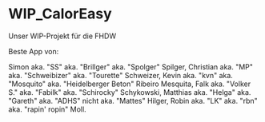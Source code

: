 # WIP_CalorEasy
Unser WIP-Projekt für die FHDW

Beste App von:

Simon aka. "SS" aka. "Brillger" aka. "Spolger" Spilger,
Christian aka. "MP" aka. "Schweibizer" aka. "Tourette" Schweizer,
Kevin aka. "kvn" aka. "Mosquito" aka. "Heidelberger Beton" Ribeiro Mesquita,
Falk aka. "Volker S." aka. "Fabilk" aka. "Schirocky" Schykowski,
Matthias aka. "Helga" aka. "Gareth" aka. "ADHS" nicht aka. "Mattes" Hilger,
Robin aka. "LK" aka. "rbn" aka. "rapin' ropin" Moll.
